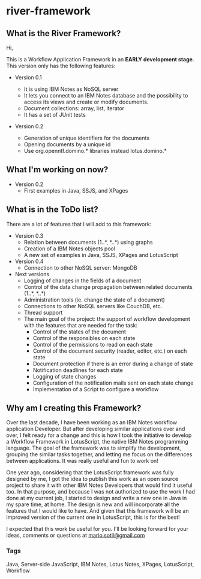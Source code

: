 # river-framework

## What is the River Framework?

Hi, 

This is a Workflow Application Framework in an **EARLY development stage**. This version only has the following features: 

- Version 0.1
  - It is using IBM Notes as NoSQL server
  - It lets you connect to an IBM Notes database and the possibility to access its views and create or modify documents.
  - Document collections: array, list, iterator
  - It has a set of JUnit tests

- Version 0.2
  - Generation of unique identifiers for the documents
  - Opening documents by a unique id
  - Use org.openntf.domino.\* libraries instead lotus.domino.\*

## What I'm working on now?

- Version 0.2
  - First examples in Java, SSJS, and XPages

## What is in the ToDo list?

There are a lot of features that I will add to this framework:

- Version 0.3
  - Relation between documents (1..\*, \*..\*) using graphs
  - Creation of a IBM Notes objects pool
  - A new set of examples in Java, SSJS, XPages and LotusScript
- Version 0.4
  - Connection to other NoSQL server: MongoDB
- Next versions
  - Logging of changes in the fields of a document
  - Control of the data change propagation between related documents (1..\*, \*..\*)
  - Administration tools (ie. change the state of a document)
  - Connections to other NoSQL servers like CouchDB, etc.
  - Thread support
  - The main goal of the project: the support of workflow development with the features that are needed for the task:
    - Control of the states of the document
    - Control of the responsibles on each state
    - Control of the permissions to read on each state
    - Control of the document security (reader, editor, etc.) on each state
    - Document protection if there is an error during a change of state
    - Notification deadlines for each state
    - Logging of state changes
    - Configuration of the notification mails sent on each state change
    - Implementation of a Script to configure a workflow
  

## Why am I creating this Framework?

Over the last decade, I have been working as an IBM Notes workflow application Developer. But after developing similar applications over and over, I felt ready for a change and this is how I took the initiative to develop a Workflow Framework in LotusScript, the native IBM Notes programming language. The goal of the framework was to simplify the development, grouping the similar tasks together, and letting me focus on the differences between applications. It was really useful and fun to work on!

One year ago, considering that the LotusScript framework was fully designed by me, I got the idea to publish this work as an open source project to share it with other IBM Notes Developers that would find it useful too. In that purpose, and because I was not authorized to use the work I had done at my current job, I started to design and write a new one in Java in my spare time, at home. The design is new and will incorporate all the features that I would like to have. And given that this framework will be an improved version of the current one in LotusScript, this is for the best!

I expected that this work be useful for you. I'll be looking forward for your ideas, comments or questions at mario.sotil@gmail.com


### Tags

Java, Server-side JavaScript, IBM Notes, Lotus Notes, XPages, LotusScript, Workflow




